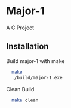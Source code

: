 
# Major-1

A C Project


## Installation

Build major-1 with make

```bash
  make
  ./build/major-1.exe
```

Clean Build
```bash
  make clean
```
    
